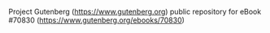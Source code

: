 Project Gutenberg (https://www.gutenberg.org) public repository for
eBook #70830 (https://www.gutenberg.org/ebooks/70830)
